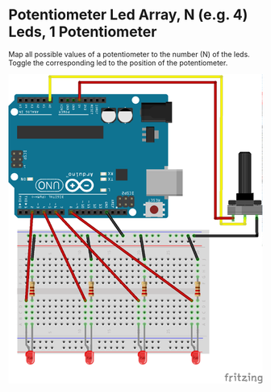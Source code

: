 # Potentiometer Led Array, N (e.g. 4) Leds, 1 Potentiometer

Map all possible values of a potentiometer to the number (N) of the leds. Toggle the corresponding led to the position of the potentiometer.

![alt text](./potentiometer-led-array.png)
